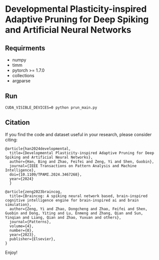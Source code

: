 # Developmental Plasticity-inspired Adaptive Pruning for Deep Spiking and Artificial Neural Networks #

## Requirments ##
* numpy
* timm
* pytorch >= 1.7.0
* collections
* argparse

## Run ##

```CUDA_VISIBLE_DEVICES=0 python prun_main.py```

## Citation ##
If you find the code and dataset useful in your research, please consider citing:
```
@article{han2024developmental,
  title={Developmental Plasticity-inspired Adaptive Pruning for Deep Spiking and Artificial Neural Networks},
  author={Han, Bing and Zhao, Feifei and Zeng, Yi and Shen, Guobin},
  journal={IEEE Transactions on Pattern Analysis and Machine Intelligence},
  doi={10.1109/TPAMI.2024.3467268},
  year={2024}
  }
  
@article{zeng2023braincog,
  title={Braincog: A spiking neural network based, brain-inspired cognitive intelligence engine for brain-inspired ai and brain simulation},
  author={Zeng, Yi and Zhao, Dongcheng and Zhao, Feifei and Shen, Guobin and Dong, Yiting and Lu, Enmeng and Zhang, Qian and Sun, Yinqian and Liang, Qian and Zhao, Yuxuan and others},
  journal={Patterns},
  volume={4},
  number={8},
  year={2023},
  publisher={Elsevier},
}
```

Enjoy!
